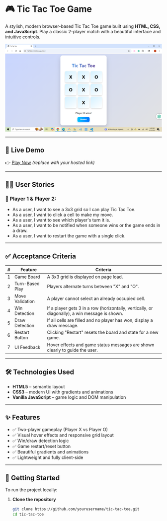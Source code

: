 # 🎮 Tic Tac Toe Game

A stylish, modern browser-based Tic Tac Toe game built using **HTML, CSS, and JavaScript**. Play a classic 2-player match with a beautiful interface and intuitive controls.

![Image Alt](https://github.com/DippaFudd/Tic_Tac_Toe/blob/2bc48fc35a41955d6af1f3bc104658fb803a10ad/2025-05-22%20(3).png)

---

## 🔗 Live Demo

👉 [Play Now](https://your-live-link-here.com) *(replace with your hosted link)*

---

## 🧑‍💻 User Stories

### 🧑 Player 1 & Player 2:
- As a user, I want to see a 3x3 grid so I can play Tic Tac Toe.
- As a user, I want to click a cell to make my move.
- As a user, I want to see which player's turn it is.
- As a user, I want to be notified when someone wins or the game ends in a draw.
- As a user, I want to restart the game with a single click.

---

## ✅ Acceptance Criteria

| # | Feature | Criteria |
|--:|---------|----------|
| 1 | Game Board | A 3x3 grid is displayed on page load. |
| 2 | Turn-Based Play | Players alternate turns between "X" and "O". |
| 3 | Move Validation | A player cannot select an already occupied cell. |
| 4 | Win Detection | If a player gets 3 in a row (horizontally, vertically, or diagonally), a win message is shown. |
| 5 | Draw Detection | If all cells are filled and no player has won, display a draw message. |
| 6 | Restart Button | Clicking "Restart" resets the board and state for a new game. |
| 7 | UI Feedback | Hover effects and game status messages are shown clearly to guide the user. |

---

## 🛠️ Technologies Used

- **HTML5** – semantic layout
- **CSS3** – modern UI with gradients and animations
- **Vanilla JavaScript** – game logic and DOM manipulation

---

## ✨ Features

- ✅ Two-player gameplay (Player X vs Player O)
- ✅ Visual hover effects and responsive grid layout
- ✅ Win/draw detection logic
- ✅ Game restart/reset button
- ✅ Beautiful gradients and animations
- ✅ Lightweight and fully client-side

---

## 🚀 Getting Started

To run the project locally:

1. **Clone the repository**
   ```bash
   git clone https://github.com/yourusername/tic-tac-toe.git
   cd tic-tac-toe
